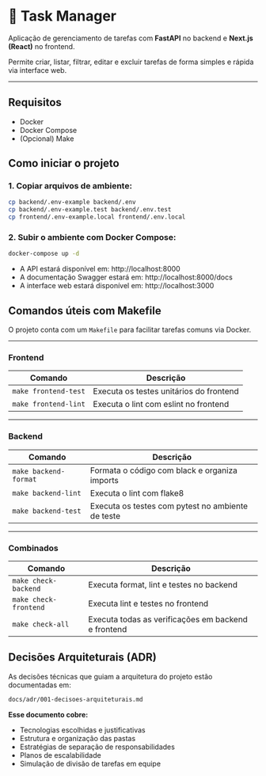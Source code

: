 # 📝 Task Manager

Aplicação de gerenciamento de tarefas com **FastAPI** no backend e **Next.js (React)** no frontend.

Permite criar, listar, filtrar, editar e excluir tarefas de forma simples e rápida via interface web.

---

## Requisitos
- Docker
- Docker Compose
- (Opcional) Make

## Como iniciar o projeto

### 1. Copiar arquivos de ambiente:

```bash
cp backend/.env-example backend/.env
cp backend/.env-example.test backend/.env.test
cp frontend/.env-example.local frontend/.env.local
```

### 2. Subir o ambiente com Docker Compose:
```bash
docker-compose up -d
```
- A API estará disponível em: http://localhost:8000
- A documentação Swagger estará em: http://localhost:8000/docs
- A interface web estará disponível em: http://localhost:3000

## Comandos úteis com Makefile

O projeto conta com um `Makefile` para facilitar tarefas comuns via Docker.

---

### Frontend

| Comando                | Descrição                                 |
|------------------------|-------------------------------------------|
| `make frontend-test`   | Executa os testes unitários do frontend   |
| `make frontend-lint`   | Executa o lint com eslint no frontend     |

---

### Backend

| Comando                | Descrição                                      |
|------------------------|-----------------------------------------------|
| `make backend-format`  | Formata o código com black e organiza imports |
| `make backend-lint`    | Executa o lint com flake8                     |
| `make backend-test`    | Executa os testes com pytest no ambiente de teste |

---

### Combinados

| Comando               | Descrição                                             |
|-----------------------|--------------------------------------------------------|
| `make check-backend`  | Executa format, lint e testes no backend               |
| `make check-frontend` | Executa lint e testes no frontend                      |
| `make check-all`      | Executa todas as verificações em backend e frontend    |


## Decisões Arquiteturais (ADR)

As decisões técnicas que guiam a arquitetura do projeto estão documentadas em:

```bash
docs/adr/001-decisoes-arquiteturais.md
```

**Esse documento cobre:**
- Tecnologias escolhidas e justificativas
- Estrutura e organização das pastas
- Estratégias de separação de responsabilidades
- Planos de escalabilidade
- Simulação de divisão de tarefas em equipe


